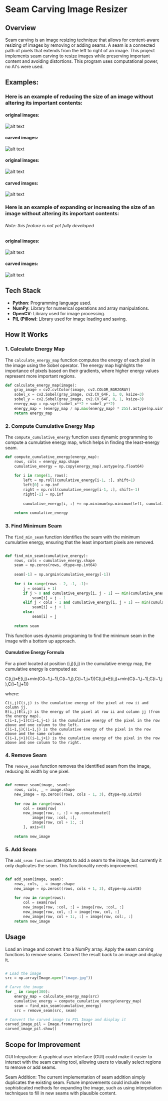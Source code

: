 # Seam Carving Image Resizer

## Overview

Seam carving is an image resizing technique that allows for content-aware resizing of images by removing or adding seams. A seam is a connected path of pixels that extends from the left to right of an image. This project implements seam carving to resize images while preserving important content and avoiding distortions. This program uses computational power, no AI's were used.


## Examples:
### Here is an example of reducing the size of an image without altering its important contents:
#### original images:
![alt text](Images/image1.jpg)
#### carved images:
![alt text](Images/image1_carved.jpg)

#### original images:
![alt text](Images/image3.jpg)
#### carved images:
![alt text](Images/image3_carved.jpg)

### Here is an example of expanding or increasing the size of an image without altering its important contents:
###### Note: this feature is not yet fully developed
#### original images:
![alt text](Images/image4.jpg)
#### carved images:
![alt text](Images/image4_carved.jpg)

## Tech Stack

- **Python**: Programming language used.
- **NumPy**: Library for numerical operations and array manipulations.
- **OpenCV**: Library used for image processing.
- **PIL (Pillow)**: Library used for image loading and saving.

## How It Works

### 1. Calculate Energy Map

The `calculate_energy_map` function computes the energy of each pixel in the image using the Sobel operator. The energy map highlights the importance of pixels based on their gradients, where higher energy values represent more important regions.

```python
def calculate_energy_map(image):
    gray_image = cv2.cvtColor(image, cv2.COLOR_BGR2GRAY)
    sobel_x = cv2.Sobel(gray_image, cv2.CV_64F, 1, 0, ksize=3)
    sobel_y = cv2.Sobel(gray_image, cv2.CV_64F, 0, 1, ksize=3)
    energy_map = np.sqrt(sobel_x**2 + sobel_y**2)
    energy_map = (energy_map / np.max(energy_map) * 255).astype(np.uint8)
    return energy_map
```

### 2. Compute Cumulative Energy Map

The `compute_cumulative_energy` function uses dynamic programming to compute a cumulative energy map, which helps in finding the least-energy seam.

```python
def compute_cumulative_energy(energy_map):
    rows, cols = energy_map.shape
    cumulative_energy = np.copy(energy_map).astype(np.float64)
    
    for i in range(1, rows):
        left = np.roll(cumulative_energy[i-1, :], shift=1)
        left[0] = np.inf
        right = np.roll(cumulative_energy[i-1, :], shift=-1)
        right[-1] = np.inf
        
        cumulative_energy[i, :] += np.minimum(np.minimum(left, cumulative_energy[i-1, :]), right)
    
    return cumulative_energy
```
### 3. Find Minimum Seam

The `find_min_seam` function identifies the seam with the minimum cumulative energy, ensuring that the least important pixels are removed.

```python

def find_min_seam(cumulative_energy):
    rows, cols = cumulative_energy.shape
    seam = np.zeros(rows, dtype=np.int64)
    
    seam[-1] = np.argmin(cumulative_energy[-1])
    
    for i in range(rows - 2, -1, -1):
        j = seam[i + 1]
        if j > 0 and cumulative_energy[i, j - 1] == min(cumulative_energy[i, max(j - 1, 0):min(j + 2, cols)]):
            seam[i] = j - 1
        elif j < cols - 1 and cumulative_energy[i, j + 1] == min(cumulative_energy[i, max(j - 1, 0):min(j + 2, cols)]):
            seam[i] = j + 1
        else:
            seam[i] = j
    
    return seam
```
This function uses dynamic programing to find the minimum seam in the image with a bottom up approach.
#### Cumulative Energy Formula

For a pixel located at position (i,j)(i,j) in the cumulative energy map, the cumulative energy is computed as:

C(i,j)=E(i,j)+min⁡(C(i−1,j−1),C(i−1,j),C(i−1,j+1))C(i,j)=E(i,j)+min(C(i−1,j−1),C(i−1,j),C(i−1,j+1))

where:

    C(i,j)C(i,j) is the cumulative energy of the pixel at row ii and column jj.
    E(i,j)E(i,j) is the energy of the pixel at row ii and column jj (from the energy map).
    C(i−1,j−1)C(i−1,j−1) is the cumulative energy of the pixel in the row above and one column to the left.
    C(i−1,j)C(i−1,j) is the cumulative energy of the pixel in the row above and the same column.
    C(i−1,j+1)C(i−1,j+1) is the cumulative energy of the pixel in the row above and one column to the right.

### 4. Remove Seam

The `remove_seam` function removes the identified seam from the image, reducing its width by one pixel.

```python

def remove_seam(image, seam):
    rows, cols, _ = image.shape
    new_image = np.zeros((rows, cols - 1, 3), dtype=np.uint8)
    
    for row in range(rows):
        col = seam[row]
        new_image[row, :, :] = np.concatenate([
            image[row, :col, :],
            image[row, col + 1:, :]
        ], axis=0)
    
    return new_image
```

### 5. Add Seam

The `add_seam function` attempts to add a seam to the image, but currently it only duplicates the seam. This functionality needs improvement.

```python

def add_seam(image, seam):
    rows, cols, _ = image.shape
    new_image = np.zeros((rows, cols + 1, 3), dtype=np.uint8)
    
    for row in range(rows):
        col = seam[row]
        new_image[row, :col, :] = image[row, :col, :]
        new_image[row, col, :] = image[row, col, :]
        new_image[row, col + 1:, :] = image[row, col:, :]
    return new_image
```

## Usage

Load an image and convert it to a NumPy array.
Apply the seam carving functions to remove seams.
Convert the result back to an image and display it.

```python

# Load the image
src = np.array(Image.open("image.jpg"))

# Carve the image
for _ in range(300):
    energy_map = calculate_energy_map(src)
    cumulative_energy = compute_cumulative_energy(energy_map)
    seam = find_min_seam(cumulative_energy)
    src = remove_seam(src, seam)

# Convert the carved image to PIL Image and display it
carved_image_pil = Image.fromarray(src)
carved_image_pil.show()
```


## Scope for Improvement

GUI Integration: A graphical user interface (GUI) could make it easier to interact with the seam carving tool, allowing users to visually select regions to remove or add seams.

Seam Addition: The current implementation of seam addition simply duplicates the existing seam. Future improvements could include more sophisticated methods for expanding the image, such as using interpolation techniques to fill in new seams with plausible content.

